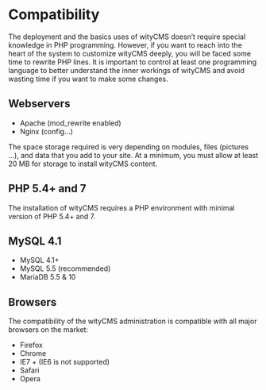 # Compatibility

The deployment and the basics uses of wityCMS doesn’t require special knowledge in PHP programming. However, if you want to reach into the heart of the system to customize wityCMS deeply, you will be faced some time to rewrite PHP lines. It is important to control at least one programming language to better understand the inner workings of wityCMS and avoid wasting time if you want to make some changes.

## Webservers

* Apache (mod_rewrite enabled)
* Nginx (config…)

The space storage required is very depending on modules, files (pictures ...), and data that you add to your site. At a minimum, you must allow at least 20 MB for storage to install wityCMS content.

## PHP 5.4+ and 7

The installation of wityCMS requires a PHP environment with minimal version of PHP 5.4+ and 7.

## MySQL 4.1

* MySQL 4.1+
* MySQL 5.5 (recommended)
* MariaDB 5.5 & 10

## Browsers

The compatibility of the wityCMS administration is compatible with all major browsers on the market:
* Firefox
* Chrome
* IE7 + (IE6 is not supported)
* Safari
* Opera